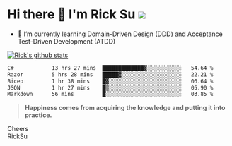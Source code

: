 # Hi there 👋 I'm Rick Su ![](https://komarev.com/ghpvc/?username=ricksu978)
<!--
**ricksu978/ricksu978** is a ✨ _special_ ✨ repository because its `README.md` (this file) appears on your GitHub profile.

Here are some ideas to get you started:

- 🔭 I’m currently working on ...
-->
- 🌱 I’m currently learning Domain-Driven Design (DDD) and Acceptance Test-Driven Development (ATDD)
<!--
- 👯 I’m looking to collaborate on ...
- 🤔 I’m looking for help with ...
- 💬 Ask me about ...
- 📫 How to reach me: ...
- 😄 Pronouns: ...
- ⚡ Fun fact: ...
-->
[![Rick's github stats](https://github-readme-stats.vercel.app/api?username=ricksu978&theme=dark)](https://github.com/ricksu978/ricksu978)

<!--START_SECTION:waka-->

```txt
C#            13 hrs 27 mins  █████████████▓░░░░░░░░░░░   54.64 %
Razor         5 hrs 28 mins   █████▓░░░░░░░░░░░░░░░░░░░   22.21 %
Bicep         1 hr 38 mins    █▓░░░░░░░░░░░░░░░░░░░░░░░   06.64 %
JSON          1 hr 27 mins    █▒░░░░░░░░░░░░░░░░░░░░░░░   05.90 %
Markdown      56 mins         █░░░░░░░░░░░░░░░░░░░░░░░░   03.85 %
```

<!--END_SECTION:waka-->

> **Happiness comes from acquiring the knowledge and putting it into practice.**

Cheers  
RickSu 
